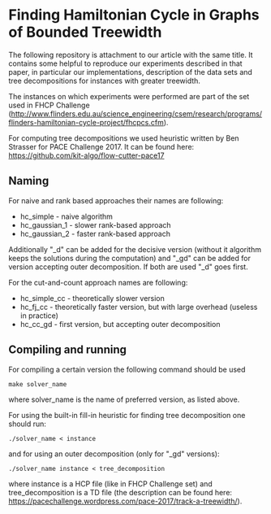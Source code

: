 # Finding Hamiltonian Cycle in Graphs of Bounded Treewidth

The following repository is attachment to our article with the same title. It contains some helpful to reproduce our experiments described in that paper, in particular our implementations, description of the data sets and tree decompositions for instances with greater treewidth.

The instances on which experiments were performed are part of the set used in FHCP Challenge (http://www.flinders.edu.au/science_engineering/csem/research/programs/flinders-hamiltonian-cycle-project/fhcpcs.cfm).

For computing tree decompositions we used heuristic written by Ben Strasser for PACE Challenge 2017. It can be found here: https://github.com/kit-algo/flow-cutter-pace17

## Naming

For naive and rank based approaches their names are following:

+ hc_simple - naive algorithm
+ hc_gaussian_1 - slower rank-based approach
+ hc_gaussian_2 - faster rank-based approach

Additionally "\_d" can be added for the decisive version (without it algorithm keeps the solutions during the computation) and "\_gd" can be added for version accepting outer decomposition. If both are used "\_d" goes first.

For the cut-and-count approach names are following: 

+ hc\_simple\_cc - theoretically slower version
+ hc\_fj\_cc - theoretically faster version, but with large overhead (useless in practice)
+ hc\_cc\_gd - first version, but accepting outer decomposition

## Compiling and running

For compiling a certain version the following command should be used
```
make solver_name
```
where solver\_name is the name of preferred version, as listed above.

For using the built-in fill-in heuristic for finding tree decomposition one should run:
```
./solver_name < instance
```
and for using an outer decomposition (only for "\_gd" versions):
```
./solver_name instance < tree_decomposition
```
where instance is a HCP file (like in FHCP Challenge set) and tree\_decomposition is a TD file (the description can be found here: https://pacechallenge.wordpress.com/pace-2017/track-a-treewidth/).

